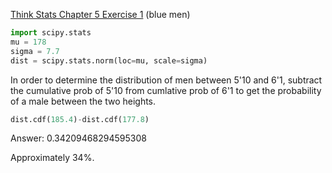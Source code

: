 [Think Stats Chapter 5 Exercise 1](http://greenteapress.com/thinkstats2/html/thinkstats2006.html#toc50) (blue men)

>> 
```python
import scipy.stats
mu = 178
sigma = 7.7
dist = scipy.stats.norm(loc=mu, scale=sigma)
```
In order to determine the distribution of men between 5'10 and 6'1, subtract the cumulative prob of 5'10 from cumlative prob of 6'1 to get the probability of a male between the two heights.
```python
dist.cdf(185.4)-dist.cdf(177.8)
```
Answer: 0.34209468294595308

Approximately 34%.
